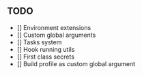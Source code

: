## TODO

- [] Environment extensions
- [] Custom global arguments
- [] Tasks system
- [] Hook running utils
- [] First class secrets
- [] Build profile as custom global argument
